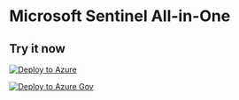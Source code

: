 # Microsoft Sentinel All-in-One

## Try it now

[![Deploy to Azure](https://aka.ms/deploytoazurebutton)](https://raw.githubusercontent.com/garybushey/AllInOneGov/main/azuredeploy.json/createUIDefinitionUri.json/createUIDefinitionUri/https://raw.githubusercontent.com/garybushey/AllInOneGov/main/createUiDefinition.json)

[![Deploy to Azure Gov](https://aka.ms/deploytoazuregovbutton)](https://portal.azure.com/#create/Microsoft.Template/uri/https%3A%2F%2Fraw.githubusercontent.com%2FAzure%2FAzure-Sentinel%2Fmaster%2FTools%2FSentinel-All-In-One%2Fv2%2Fazuredeploy.json/createUIDefinitionUri.json)

